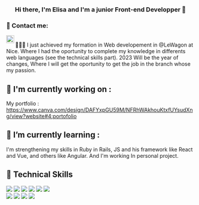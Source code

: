 
<h3 align="center">
Hi there, I'm Elisa and I'm a <a>junior Front-end Developper </a> 👋
</h3>


### 🤝 Contact me:
<a href="https://www.linkedin.com/in/elisa-souchois-82a480235/"><img align="left" src="https://raw.githubusercontent.com/yushi1007/yushi1007/main/images/linkedin.svg" alt="Yu Shi | LinkedIn" width="21px"/> </a> <br>
👩🏼‍💻 I just achieved my formation in Web developement in @LeWagon at Nice. Where I had the oportunity to complete my knowledge in differents web languages (see the technical skills part). 2023 Will be the year of changes, Where I will get the oportunity to get the job in the branch whose my passion.

## 🔭 I'm currently working on :
My portfolio : https://www.canva.com/design/DAFYxpGU59M/NFRhWAkhouKtxfUYsudXng/view?website#4:portofolio

## 🌱 I’m currently learning :
I'm strengthening my skills in Ruby in Rails, JS and his framework like React and Vue, and others like Angular.
And I'm working In personal project.
## 💼 Technical Skills
![](https://img.shields.io/badge/Code-JavaScript-informational?style=flat&logo=JavaScript&color=F7DF1E)
![](https://img.shields.io/badge/Code-Ruby-informational?style=flat&logo=Ruby&color=CC342D)
![](https://img.shields.io/badge/Code-Ruby_on_Rails-informational?style=flat&logo=Ruby-On-Rails&color=CC0000)
![](https://img.shields.io/badge/Code-HTML5-informational?style=flat&logo=HTML5&color=E34F26)
![](https://img.shields.io/badge/Code-PostgreSQL-informational?style=flat&logo=PostgreSQL&color=336791)
![](https://img.shields.io/badge/Code-SQLite-informational?style=flat&logo=SQLite&color=003B57)
</br>
![](https://img.shields.io/badge/Style-Bootstrap-informational?style=flat&logo=Bootstrap&color=7952B3)
![](https://img.shields.io/badge/Style-CSS3-informational?style=flat&logo=CSS3&color=1572B6)
![](https://img.shields.io/badge/Style-styled--components-informational?style=flat&logo=styled-components&color=DB7093)
![](https://img.shields.io/badge/Code-Angular-informational?style=flat&logo=Angular&color=003B57)
</br>
<!--
**ElisaSouchois/ElisaSouchois** is a ✨ _special_ ✨ repository because its `README.md` (this file) appears on your GitHub profile.

Here are some ideas to get you started:

- 🔭 I’m currently working on ...
- 🌱 I’m currently learning ...
- 👯 I’m looking to collaborate on ...
- 🤔 I’m looking for help with ...
- 💬 Ask me about ...
- 📫 How to reach me: ...
- 😄 Pronouns: ...
- ⚡ Fun fact: ...
-->
